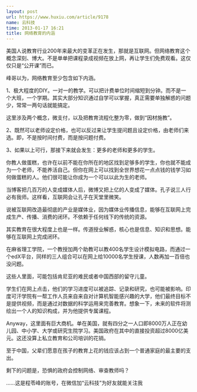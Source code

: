 ```yaml
---
layout: post
url: https://www.huxiu.com/article/9178
name: 云科技
time: 2013-01-17 16:21
title: 网络教育的内涵
---
```

美国人说教育行业200年来最大的变革正在发生，那就是互联网。但网络教育这个概念深刻、博大。不是单单把课程录成视频在放上网，再让学生们免费观看。这仅仅只是“公开课”而已。

峰哥以为，网络教育至少包含如下内涵。

1、极大程度的DIY。一对一的教学。可以把计费单位时间缩短到分钟。而不是一个大班，一个学期。其实大部分知识通过自学可以掌握，真正需要单独解惑的问题少，常常一两句话就能搞定。

这里涉及两个概念，微支付，以及把教育流程化整为零，做到“因材施教”。

2、既然可以老师设定价格，也可以反过来让学生提问题且设定价格，由老师们来选。即，不是按时间付费，而是按问题付费。

3、如果以上可行，那接下来就会发生：更多的老师和更多的学生。

你教人做蛋糕，也许在以前不能在你所在的地区找到足够多的学生，你也就不能成为一个老师，不能养活自己。但你在网上可以找到全世界想花一点点钱的钱学习如何做蛋糕的人。他们很可能让你成为一个可以以此为生的老师。

当博客把几百万的人变成媒体人后，微博又把上亿的人变成了媒体。孔子说三人行必有我师。这样看，互联网会让孔子在天堂里微笑。

说被互联网改造最彻底的产业是媒体业，因为媒体业传播信息，能够在互联网上完成生产、传播、消费的闭环。不依赖于任何线下的传统的资源。

其实教育在很大程度上也是一样。传道授业解惑，核心也是信息、知识和思想。能够在互联网上完成闭环。

在麻省理工学院，一个教授加两个助教可以教400名学生设计模拟电路，而通过一个edX平台，同样的三人组合可以在网上给10000名学生授课，人数再加一百倍也没问题。

这些人里面，可能包括肯尼亚的难民或者中国西部的留守儿童。

学生们在网上点击，他们的学习进度可以被追踪、记录和研究，也可能被影响。印度可汗学院有一帮工作人员来自来自对计算机智能感兴趣的大学，他们最终目标不是提供视频，而是通过对数据的科学运用来完善教育。想象一下，未来的软件将测绘出一个人的知识构成，并为他提供专属课程。

Anyway，这里面有巨大商机。单在美国，就有四分之一人口即8000万人正在幼儿园、中小学、大学或研究生院学习。美国政府在其中的直接投资超过8000亿美元。这还没算上私立教育和公司培训的花销。

至于中国，父辈们愿意在孩子的教育上花的钱应该占到一个普通家庭的最主要的支出。

剩下的问题是，恐惧的政府会控制网络、审查教师吗？

……这是程苓峰的账号，在微信加“云科技”为好友就能关注我

